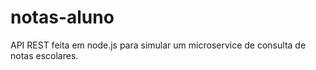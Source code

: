 # notas-aluno
API REST feita em node.js para simular um microservice de consulta de notas escolares.

